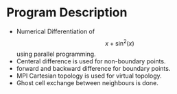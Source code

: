 # Program Description
- Numerical Differentiation of $$x+\sin^2(x)$$ using parallel programming.
- Centeral difference is used for non-boundary points.
- forward and backward difference for boundary points.
- MPI Cartesian topology is used for virtual topology.
- Ghost cell exchange between neighbours is done.

